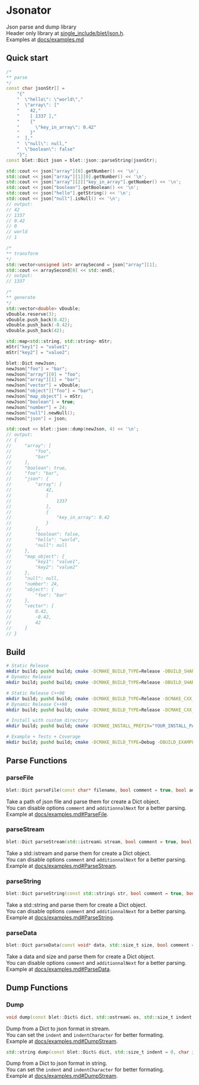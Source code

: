 # Jsonator

Json parse and dump library  
Header only library at [single_include/blet/json.h](single_include/blet/json.h).  
Examples at [docs/examples.md](docs/examples.md)

## Quick start

```cpp
/*
** parse
*/
const char jsonStr[] =
    "{"
    "  \"hello\": \"world\","
    "  \"array\": ["
    "    42,"
    "    [ 1337 ],"
    "    {"
    "      \"key_in_array\": 0.42"
    "    }"
    "  ],"
    "  \"null\": null,"
    "  \"boolean\": false"
    "}";
const blet::Dict json = blet::json::parseString(jsonStr);

std::cout << json["array"][0].getNumber() << '\n';
std::cout << json["array"][1][0].getNumber() << '\n';
std::cout << json["array"][2]["key_in_array"].getNumber() << '\n';
std::cout << json["boolean"].getBoolean() << '\n';
std::cout << json["hello"].getString() << '\n';
std::cout << json["null"].isNull() << '\n';
// output:
// 42
// 1337
// 0.42
// 0
// world
// 1

/*
** transform
*/
std::vector<unsigned int> arraySecond = json["array"][1];
std::cout << arraySecond[0] << std::endl;
// output:
// 1337

/*
** generate
*/
std::vector<double> vDouble;
vDouble.reserve(3);
vDouble.push_back(0.42);
vDouble.push_back(-0.42);
vDouble.push_back(42);

std::map<std::string, std::string> mStr;
mStr["key1"] = "value1";
mStr["key2"] = "value2";

blet::Dict newJson;
newJson["foo"] = "bar";
newJson["array"][0] = "foo";
newJson["array"][1] = "bar";
newJson["vector"] = vDouble;
newJson["object"]["foo"] = "bar";
newJson["map_object"] = mStr;
newJson["boolean"] = true;
newJson["number"] = 24;
newJson["null"].newNull();
newJson["json"] = json;

std::cout << blet::json::dump(newJson, 4) << '\n';
// output:
// {
//     "array": [
//         "foo",
//         "bar"
//     ],
//     "boolean": true,
//     "foo": "bar",
//     "json": {
//         "array": [
//             42,
//             [
//                 1337
//             ],
//             {
//                 "key_in_array": 0.42
//             }
//         ],
//         "boolean": false,
//         "hello": "world",
//         "null": null
//     },
//     "map_object": {
//         "key1": "value1",
//         "key2": "value2"
//     },
//     "null": null,
//     "number": 24,
//     "object": {
//         "foo": "bar"
//     },
//     "vector": [
//         0.42,
//         -0.42,
//         42
//     ]
// }
```

## Build

```bash
# Static Release
mkdir build; pushd build; cmake -DCMAKE_BUILD_TYPE=Release -DBUILD_SHARED_LIBS=0 .. && make -j && make install; popd
# Dynamic Release
mkdir build; pushd build; cmake -DCMAKE_BUILD_TYPE=Release -DBUILD_SHARED_LIBS=1 .. && make -j && make install; popd

# Static Release C++98
mkdir build; pushd build; cmake -DCMAKE_BUILD_TYPE=Release -DCMAKE_CXX_STANDARD=98 -DBUILD_SHARED_LIBS=0 .. && make -j && make install; popd
# Dynamic Release C++98
mkdir build; pushd build; cmake -DCMAKE_BUILD_TYPE=Release -DCMAKE_CXX_STANDARD=98 -DBUILD_SHARED_LIBS=1 .. && make -j && make install; popd

# Install with custom directory
mkdir build; pushd build; cmake -DCMAKE_INSTALL_PREFIX="YOUR_INSTALL_PATH" .. && make -j && make install; popd

# Example + Tests + Coverage
mkdir build; pushd build; cmake -DCMAKE_BUILD_TYPE=Debug -DBUILD_EXAMPLE=1 -DBUILD_TESTING=1 -DBUILD_COVERAGE=1 -DCMAKE_CXX_STANDARD=98 .. && make -j && make test -j; popd
```

## Parse Functions

### parseFile

```cpp
blet::Dict parseFile(const char* filename, bool comment = true, bool additionalNext = true);
```
Take a path of json file and parse them for create a Dict object.  
You can disable options `comment` and `additionnalNext` for a better parsing.  
Example at [docs/examples.md#ParseFile](docs/examples.md#parsefile).

### parseStream

```cpp
blet::Dict parseStream(std::istream& stream, bool comment = true, bool additionalNext = true);
```

Take a std::istream and parse them for create a Dict object.  
You can disable options `comment` and `additionnalNext` for a better parsing.  
Example at [docs/examples.md#ParseStream](docs/examples.md#parsestream).

### parseString

```cpp
blet::Dict parseString(const std::string& str, bool comment = true, bool additionalNext = true);
```

Take a std::string and parse them for create a Dict object.  
You can disable options `comment` and `additionnalNext` for a better parsing.  
Example at [docs/examples.md#ParseString](docs/examples.md#parsestring).

### parseData

```cpp
blet::Dict parseData(const void* data, std::size_t size, bool comment = true, bool additionalNext = true);
```

Take a data and size and parse them for create a Dict object.  
You can disable options `comment` and `additionnalNext` for a better parsing.  
Example at [docs/examples.md#ParseData](docs/examples.md#parsedata).

## Dump Functions

### Dump

``` cpp
void dump(const blet::Dict& dict, std::ostream& os, std::size_t indent = 0, char indentCharacter = ' ');
```

Dump from a Dict to json format in stream.  
You can set the `indent` and `indentCharacter` for better formating.  
Example at [docs/examples.md#DumpStream](docs/examples.md#dumpstream).

``` cpp
std::string dump(const blet::Dict& dict, std::size_t indent = 0, char indentCharacter = ' ');
```

Dump from a Dict to json format in string.  
You can set the `indent` and `indentCharacter` for better formating.  
Example at [docs/examples.md#DumpStream](docs/examples.md#dumpstring).